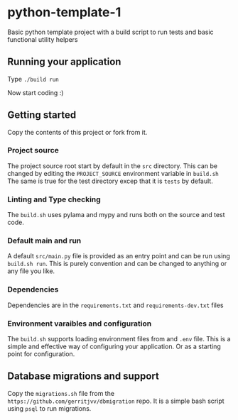 # python-template-1
Basic python template project with a build script to run tests and basic functional utility helpers

## Running your application

Type  `./build run`

Now start coding :)


## Getting started

Copy the contents of this project or fork from it. 

### Project source

The project source root start by default in the `src` directory. This can be changed by editing the `PROJECT_SOURCE` environment variable in `build.sh`
The same is true for the test directory excep that it is `tests` by default.


### Linting and Type checking

The `build.sh` uses pylama and mypy and runs both on the source and test code.

### Default main and run

A default `src/main.py` file is provided as an entry point and can be run using `build.sh run`. This is purely convention and can be changed to anything or any file you like.

### Dependencies

Dependencies are in the `requirements.txt` and `requirements-dev.txt` files

### Environment varaibles and configuration

The `build.sh` supports loading environment files from and `.env` file.
This is a simple and effective way of configuring your application. 
Or as a starting point for configuration.

## Database migrations and support

Copy the `migrations.sh` file from the `https://github.com/gerritjvv/dbmigration` repo.
It is a simple bash script using `psql` to run migrations.
